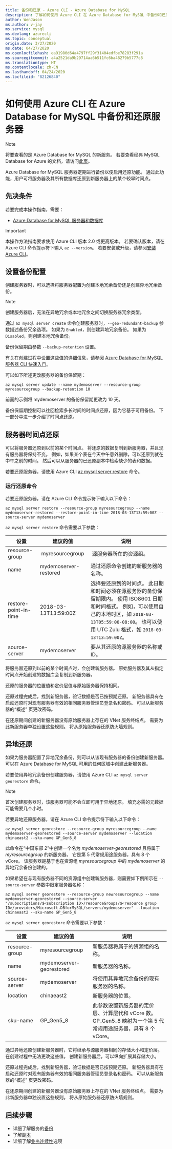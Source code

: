 ```yaml
---
title: 备份和还原 - Azure CLI - Azure Database for MySQL
description: 了解如何使用 Azure CLI 在 Azure Database for MySQL 中备份和还原服务器。
author: WenJason
ms.author: v-jay
ms.service: mysql
ms.devlang: azurecli
ms.topic: conceptual
origin.date: 3/27/2020
ms.date: 04/27/2020
ms.openlocfilehash: ea91980d64a4797ff29f31404edfbe78283f291a
ms.sourcegitcommit: a4a2521da9b29714aa6b511fc6ba48279b5777c8
ms.translationtype: HT
ms.contentlocale: zh-CN
ms.lasthandoff: 04/24/2020
ms.locfileid: "82126840"
---
```

# <a name="how-to-back-up-and-restore-a-server-in-azure-database-for-mysql-using-the-azure-cli"></a>如何使用 Azure CLI 在 Azure Database for MySQL 中备份和还原服务器

> [!NOTE] 
> 将要查看的是 Azure Database for MySQL 的新服务。 若要查看经典 MySQL Database for Azure 的文档，请访问[此页](https://docs.azure.cn/zh-cn/mysql-database-on-azure/)。

Azure Database for MySQL 服务器定期进行备份以便启用还原功能。 通过此功能，用户可将服务器及其所有数据库还原到新服务器上的某个较早时间点。

## <a name="prerequisites"></a>先决条件
若要完成本操作指南，需要：
- [Azure Database for MySQL 服务器和数据库](quickstart-create-mysql-server-database-using-azure-cli.md)

> [!IMPORTANT]
> 本操作方法指南要求使用 Azure CLI 版本 2.0 或更高版本。 若要确认版本，请在 Azure CLI 命令提示符下输入 `az --version`。 若要安装或升级，请参阅[安装 Azure CLI]( /cli/install-azure-cli)。

## <a name="set-backup-configuration"></a>设置备份配置

创建服务器时，可以选择将服务器配置为创建本地冗余备份还是创建异地冗余备份。 

> [!NOTE]
> 创建服务器后，无法在异地冗余或本地冗余之间切换服务器冗余类型。
>

通过 `az mysql server create` 命令创建服务器时，`--geo-redundant-backup` 参数描述备份冗余选项。 如果为 `Enabled`，则创建异地冗余备份。 如果为 `Disabled`，则创建本地冗余备份。 

备份保留期由参数 `--backup-retention` 设置。 

有关在创建过程中设置这些值的详细信息，请参阅 [Azure Database for MySQL 服务器 CLI 快速入门](quickstart-create-mysql-server-database-using-azure-cli.md)。

可以如下所述更改服务器的备份保留期：

```cli
az mysql server update --name mydemoserver --resource-group myresourcegroup --backup-retention 10
```

前面的示例将 mydemoserver 的备份保留期更改为 10 天。

备份保留期控制可以往回检索多长时间的时间点还原，因为它基于可用备份。 下一部分中进一步介绍了时间点还原。

## <a name="server-point-in-time-restore"></a>服务器时间点还原
可以将服务器还原到以前的某个时间点。 将还原的数据复制到新服务器，并且现有服务器将保持不变。 例如，如果某个表在今天中午意外删除，可以还原到就在中午之前的时间。 然后可以从服务器的已还原副本中检索缺少的表和数据。 

若要还原服务器，请使用 Azure CLI [az mysql server restore](/cli/mysql/server#az-mysql-server-restore) 命令。

### <a name="run-the-restore-command"></a>运行还原命令

若要还原服务器，请在 Azure CLI 命令提示符下输入以下命令：

```cli
az mysql server restore --resource-group myresourcegroup --name mydemoserver-restored --restore-point-in-time 2018-03-13T13:59:00Z --source-server mydemoserver
```

`az mysql server restore` 命令需要以下参数：

| 设置 | 建议的值 | 说明  |
| --- | --- | --- |
| resource-group |  myresourcegroup |  源服务器所在的资源组。  |
| name | mydemoserver-restored | 通过还原命令创建的新服务器的名称。 |
| restore-point-in-time | 2018-03-13T13:59:00Z | 选择要还原到的时间点。 此日期和时间必须在源服务器的备份保留期限内。 使用 ISO8601 日期和时间格式。 例如，可以使用自己的本地时区，如 `2018-03-13T05:59:00-08:00`。 也可以使用 UTC Zulu 格式，如 `2018-03-13T13:59:00Z`。 |
| source-server | mydemoserver | 要从其还原的源服务器的名称或 ID。 |

将服务器还原到以前的某个时间点时，会创建新服务器。 原始服务器及其从指定时间点开始创建的数据库会复制到新服务器。

还原的服务器的位置值和定价层值与原始服务器保持相同。 

还原过程完成后，找到新服务器，验证数据是否已按预期还原。 新服务器具有在启动还原时对现有服务器有效的相同服务器管理员登录名和密码。 可以从新服务器的“概述”  页更改密码。

在还原期间创建的新服务器没有原始服务器上存在的 VNet 服务终结点。 需要为此新服务器单独设置这些规则。 将从原始服务器还原防火墙规则。

## <a name="geo-restore"></a>异地还原
如果为服务器配置了异地冗余备份，则可以从该现有服务器的备份创建新服务器。 可以在 Azure Database for MySQL 可用的任何区域中创建此新服务器。  

若要使用异地冗余备份创建服务器，请使用 Azure CLI `az mysql server georestore` 命令。

> [!NOTE]
> 首次创建服务器时，该服务器可能不会立即可用于异地还原。 填充必需的元数据可能需要几个小时。
>

若要异地还原服务器，请在 Azure CLI 命令提示符下输入以下命令：

```cli
az mysql server georestore --resource-group myresourcegroup --name mydemoserver-georestored --source-server mydemoserver --location chinaeast2 --sku-name GP_Gen5_8 
```
此命令在“中国东部 2”中创建一个名为 *mydemoserver-georestored* 且将属于 *myresourcegroup* 的新服务器。 它是第 5 代常规用途服务器，具有 8 个 vCore。 该服务器是基于也在资源组 *myresourcegroup* 中的 *mydemoserver* 的异地冗余备份创建的。

如果希望在与现有服务器不同的资源组中创建新服务器，则需要如下例所示在 `--source-server` 参数中限定服务器名称：

```cli
az mysql server georestore --resource-group newresourcegroup --name mydemoserver-georestored --source-server "/subscriptions/$<subscription ID>/resourceGroups/$<resource group ID>/providers/Microsoft.DBforMySQL/servers/mydemoserver" --location chinaeast2 --sku-name GP_Gen5_8

```

`az mysql server georestore` 命令需要以下参数：

| 设置 | 建议的值 | 说明  |
| --- | --- | --- |
|resource-group| myresourcegroup | 新服务器将属于的资源组的名称。|
|name | mydemoserver-georestored | 新服务器的名称。 |
|source-server | mydemoserver | 将使用其异地冗余备份的现有服务器的名称。 |
|location | chinaeast2 | 新服务器的位置。 |
|sku-name| GP_Gen5_8 | 此参数设置新服务器的定价层、计算层代和 vCore 数。 GP_Gen5_8 映射为一个第 5 代常规用途服务器，具有 8 个 vCore。|

通过异地还原创建新服务器时，它将继承与源服务器相同的存储大小和定价层。 在创建过程中无法更改这些值。 创建新服务器后，可以纵向扩展其存储大小。

还原过程完成后，找到新服务器，验证数据是否已按预期还原。 新服务器具有在启动还原时对现有服务器有效的相同服务器管理员登录名和密码。 可以从新服务器的“概述”  页更改密码。

在还原期间创建的新服务器没有原始服务器上存在的 VNet 服务终结点。 需要为此新服务器单独设置这些规则。 将从原始服务器还原防火墙规则。

## <a name="next-steps"></a>后续步骤
- 详细了解服务的[备份](concepts-backup.md)
- 了解[副本](concepts-read-replicas.md)
- 详细了解[业务连续性](concepts-business-continuity.md)选项
